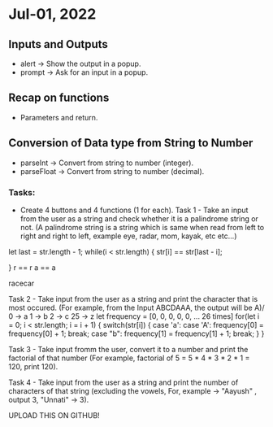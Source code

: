 # Jul-01, 2022

## Inputs and Outputs
- alert -> Show the output in a popup.
- prompt -> Ask for an input in a popup.

## Recap on functions
- Parameters and return.


## Conversion of Data type from String to Number
- parseInt   -> Convert from string to number (integer).
- parseFloat -> Convert from string to number (decimal).


### Tasks:
- Create 4 buttons and 4 functions (1 for each).
Task 1 - Take an input from the user as a string and check whether it is a palindrome string or not. (A palindrome string is a string which is same when read from left to right and right to left, example eye, radar, mom, kayak, etc etc...)

let last = str.length - 1;
while(i < str.length) {
  str[i] == str[last - i];

}
r == r
a == a

racecar

Task 2 - Take input from the user as a string and print the character that is most occured. (For example, from the Input ABCDAAA, the output will be A)/
0 -> a
1 -> b
2 -> c
25 -> z
let frequency = [0, 0, 0, 0, 0, ... 26 times]
for(let i = 0; i < str.length; i = i + 1) {
  switch(str[i]) {
    case 'a':
    case 'A':
      frequency[0] = frequency[0] + 1;
      break;
    case "b":
      frequency[1] = frequency[1] + 1;
      break;
  }
}


Task 3 - Take input fromm the user, convert it to a number and print the factorial of that number (For example, factorial of 5 = 5 * 4 * 3 * 2 * 1 = 120, print 120).

Task 4 - Take input from the user as a string and print the number of characters of that string (excluding the vowels, For, example -> "Aayush" , output 3, "Unnati" -> 3).

UPLOAD THIS ON GITHUB!